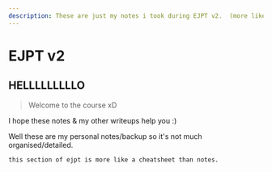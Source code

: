 ```yaml
---
description: These are just my notes i took during EJPT v2.  (more like  a cheatsheet)
---
```


# EJPT v2

## HELLLLLLLLLO

> Welcome to the course xD

I hope these notes & my other writeups help you :)&#x20;

Well these are my personal notes/backup so it's not much organised/detailed. &#x20;

```
this section of ejpt is more like a cheatsheet than notes.
```
